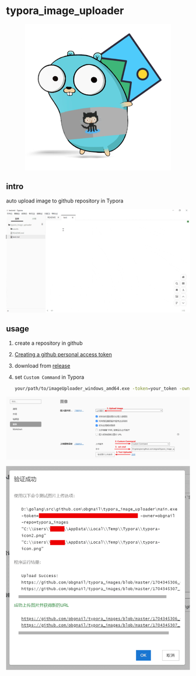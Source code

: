 # typora_image_uploader

<div align="center">
  <img src="assets/icon.jpg" alt="typora_plugin" width="400" />
</div>


## intro

auto upload image to github repository in Typora

![preview](assets/preview.gif)



## usage

1. create a repository in github

2. [Creating a github personal access token](https://docs.github.com/en/authentication/keeping-your-account-and-data-secure/managing-your-personal-access-tokens#creating-a-personal-access-token-classic)

3. download from [release](https://github.com/obgnail/typora_image_uploader/releases/latest)

4. set `Custom Command` in Typora

   ```sh
   your/path/to/imageUploader_windows_amd64.exe -token=your_token -owner=your_github_name -repo=your_repo_name
   ```



![setCustomUploader](assets/setCustomUploader.png)



![test](assets/test.png)

